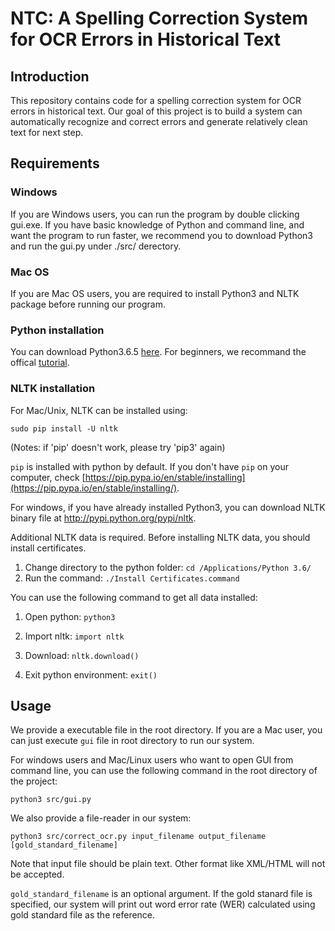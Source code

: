 # NTC: A Spelling Correction System for OCR Errors in Historical Text


## Introduction 

This repository contains code for a spelling correction system for OCR errors in historical text. Our goal of this project is to build a system can automatically recognize and correct errors and generate relatively clean text for next step. 



## Requirements

### Windows

If you are Windows users, you can run the program by double clicking gui.exe. If you have basic knowledge of Python and command line, and want the program to run faster, we recommend you to download Python3 and run the gui.py under ./src/ derectory. 

### Mac OS

If you are Mac OS users, you are required to install Python3 and NLTK package before running our program.

### Python installation

You can download Python3.6.5 [here](https://www.python.org/downloads/release/python-365/). For beginners, we recommand the offical [tutorial](https://docs.python.org/3.6/tutorial/index.html).

### NLTK installation

For Mac/Unix, NLTK can be installed using:

```
sudo pip install -U nltk
```

(Notes: if 'pip' doesn't work, please try 'pip3' again)

`pip` is installed with python by default. If you don't have `pip` on your computer, check [https://pip.pypa.io/en/stable/installing](https://pip.pypa.io/en/stable/installing/).

For windows, if you have already installed Python3, you can download NLTK binary file at http://pypi.python.org/pypi/nltk.

Additional NLTK data is required. Before installing NLTK data, you should install certificates. 

1. Change directory to the python folder: `cd /Applications/Python 3.6/`
2. Run the command: `./Install Certificates.command`

You can use the following command to get all data installed: 

1. Open python: `python3`

2. Import nltk: `import nltk`

3. Download: `nltk.download()`

4. Exit python environment: `exit()`

   

## Usage

We provide a executable file in the root directory. If you are a Mac user, you can just execute `gui` file in root directory to run our system. 

For windows users and Mac/Linux users who want to open GUI from command line, you can use the following command in the root directory of the project: 

```
python3 src/gui.py
```

We also provide a file-reader in our system:

```
python3 src/correct_ocr.py input_filename output_filename [gold_standard_filename]
```

Note that input file should be plain text. Other format like XML/HTML will not be accepted. 

`gold_standard_filename` is an optional argument. If the gold stanard file is specified, our system will print out word error rate (WER) calculated using gold standard file as the reference. 

